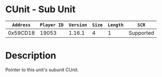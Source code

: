 # CUnit - Sub Unit

| `Address` | `Player ID` | `Version` | `Size` | `Length` | `SCR` |
| ---------- | ----------- | --------- | ------ | -------- | ---- |
| 0x59CD18 | 19053 | 1.16.1 | 4 | 1 | Supported |

# Description

Pointer to this unit's subunit CUnit.